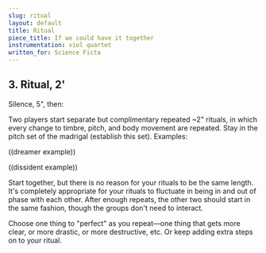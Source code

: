 ```yaml
---
slug: ritual
layout: default
title: Ritual
piece_title: If we could have it together
instrumentation: viol quartet
written_for: Science Ficta
---
```


## 3. Ritual, 2'

<div class="main-text" markdown="1">
Silence, 5", then:

Two players start separate but complimentary repeated \~2" rituals, in which every change to timbre, pitch, and body movement are repeated. Stay in the pitch set of the madrigal (establish this set). Examples:

((dreamer example))

((dissident example))

Start together, but there is no reason for your rituals to be the same length. It's completely appropriate for your rituals to fluctuate in being in and out of phase with each other. After enough repeats, the other two should start in the same fashion, though the groups don't need to interact.

Choose one thing to "perfect" as you repeat––one thing that gets more clear, or more drastic, or more destructive, etc. Or keep adding extra steps on to your ritual.

</div>